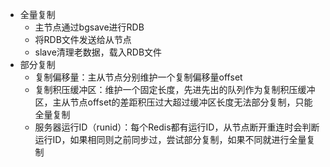 - 全量复制
	- 主节点通过bgsave进行RDB
	- 将RDB文件发送给从节点
	- slave清理老数据，载入RDB文件
- 部分复制
	- 复制偏移量：主从节点分别维护一个复制偏移量offset
	- 复制积压缓冲区：维护一个固定长度，先进先出的队列作为复制积压缓冲区，主从节点offset的差距积压过大超过缓冲区长度无法部分复制，只能全量复制
	- 服务器运行ID（runid）：每个Redis都有运行ID，从节点断开重连时会判断运行ID，如果相同则之前同步过，尝试部分复制，如果不同就进行全量复制